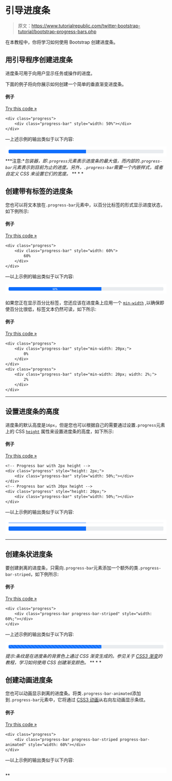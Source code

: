# 引导进度条

> 原文：<https://www.tutorialrepublic.com/twitter-bootstrap-tutorial/bootstrap-progress-bars.php>

在本教程中，你将学习如何使用 Bootstrap 创建进度条。

## 用引导程序创建进度条

进度条可用于向用户显示任务或操作的进度。

下面的例子将向你展示如何创建一个简单的垂直渐变进度条。

#### 例子

[Try this code »](../codelab.php?topic=bootstrap&file=progress-bar "Try this code using online Editor")

```
<div class="progress">
    <div class="progress-bar" style="width: 50%"></div>
</div>
```

—上述示例的输出类似于以下内容:

[![Bootstrap Progress Bar](img/a030da8e0dfe631b8bd847951057f3e8.png)](../codelab.php?topic=bootstrap&file=progress-bar)  ***注意:**包装器，即`.progress`元素表示进度条的最大值，而内部的`.progress-bar`元素表示到目前为止的进度。另外，`.progress-bar`需要一个内嵌样式，或者自定义 CSS 来设置它们的宽度。*  ** * *

## 创建带有标签的进度条

您也可以将文本放在`.progress-bar`元素中，以百分比标签的形式显示进度状态，如下例所示:

#### 例子

[Try this code »](../codelab.php?topic=bootstrap&file=progress-bar-with-label "Try this code using online Editor")

```
<div class="progress">
    <div class="progress-bar" style="width: 60%">
        60%
    </div>
</div>
```

—以上示例的输出类似于以下内容:

[![Bootstrap Progress Bar with Label](img/ba22fc64aaa679167594724f634358d4.png)](../codelab.php?topic=bootstrap&file=progress-bar-with-label) 

如果您正在显示百分比标签，您还应该在进度条上应用一个 [`min-width`](../css-reference/css-min-width-property.php) ,以确保即使百分比很低，标签文本仍然可读，如下所示:

#### 例子

[Try this code »](../codelab.php?topic=bootstrap&file=progress-bar-with-label-and-min-width "Try this code using online Editor")

```
<div class="progress">
    <div class="progress-bar" style="min-width: 20px;">
        0%
    </div>
</div>
<div class="progress">
    <div class="progress-bar" style="min-width: 20px; width: 2%;">
        2%
    </div>
</div>
```

* * *

## 设置进度条的高度

进度条的默认高度是`16px`，但是您也可以根据自己的需要通过设置`.progress`元素上的 CSS [`height`](/css-reference/css-height-property.php) 属性来设置进度条的高度，如下所示:

#### 例子

[Try this code »](../codelab.php?topic=bootstrap&file=progress-bar-height-sizing "Try this code using online Editor")

```
<!-- Progress bar with 2px height -->
<div class="progress" style="height: 2px;">
    <div class="progress-bar" style="width: 50%;"></div>
</div>
<!-- Progress bar with 20px height -->
<div class="progress" style="height: 20px;">
    <div class="progress-bar" style="width: 50%;"></div>
</div>
```

—以上示例的输出类似于以下内容:

[![Bootstrap Progress Bar Height Sizing](img/cf92cf7f2ebbcd2db3c27fefbd9d2e5d.png)](../codelab.php?topic=bootstrap&file=progress-bar-height-sizing) 

* * *

## 创建条状进度条

要创建剥离的进度条，只需向`.progress-bar`元素添加一个额外的类`.progress-bar-striped`，如下例所示:

#### 例子

[Try this code »](../codelab.php?topic=bootstrap&file=stripped-progress-bar "Try this code using online Editor")

```
<div class="progress">
    <div class="progress-bar progress-bar-striped" style="width: 60%;"></div>
</div>
```

—上述示例的输出类似于以下内容:

[![Bootstrap Stripped Progress Bar](img/59bf9dd068fec28cadc8b8ede1be4d55.png)](../codelab.php?topic=bootstrap&file=stripped-progress-bar)  *提示:条纹是在进度条的背景色上通过 CSS 渐变生成的。参见关于 [CSS3 渐变](/css-tutorial/css3-gradients.php)的教程，学习如何使用 CSS 创建渐变颜色。*  ** * *

## 创建动画进度条

您也可以动画显示剥离的进度条。将类`.progress-bar-animated`添加到`.progress-bar`元素中，它将通过 [CSS3 动画](/css-tutorial/css3-animations.php)从右向左动画显示条纹。

#### 例子

[Try this code »](../codelab.php?topic=bootstrap&file=animated-progress-bar "Try this code using online Editor")

```
<div class="progress">
    <div class="progress-bar progress-bar-striped progress-bar-animated" style="width: 60%"></div>
</div>
```

—以上示例的输出类似于以下内容:

<iframe src="../examples/bootstrap/bootstrap-animated-progress-bar.html" style="border:none;display:block;width:100%;height:16px;"></div> </div> <hr/> <h2>动态更改进度条值</h2> <p>静态进度条给人的印象不是很深刻。下面的例子将让您大致了解如何使用 jQuery 动态更新引导进度条的状态。</p> <!--Code box--> <div class="example"> <div class="codebox multi-style-mode"> <div class="codebox-title"> <h4>例子</h4> <div class="code-style"> <span class="active" data-target="0" data-url="dynamically-change-progress-bar-value-using-jquery">jQuery</span> <span data-target="1" data-url="dynamically-change-progress-bar-value-using-javascript">JavaScript</span> </div> <a href="../codelab.php?topic=bootstrap&amp;file=dynamically-change-progress-bar-value-using-jquery" target="_blank" class="try-btn" title="Try this code using online Editor">Try this code <span>»</span></a> </div> <pre class="syntax-highlighter line-numbers"><code class="language-markup">&lt;script&gt; var i = 0; function makeProgress(){ if(i &lt; 100){ i = i + 1; $(".progress-bar").css("width", i + "%").text(i + "%"); } // Wait for sometime before running this script again setTimeout("makeProgress()", 100); } makeProgress(); &lt;/script&gt;</code></pre> <pre class="syntax-highlighter line-numbers hide"><code class="language-markup">&lt;script&gt; var i = 0; var bar = document.querySelector(".progress-bar"); function makeProgress(){ if(i &lt; 100){ i = i + 1; bar.style.width = i + "%"; bar.innerText = i + "%"; } // Wait for sometime before running this script again setTimeout("makeProgress()", 100); } makeProgress(); &lt;/script&gt;</code></pre> </div> </div> <!--End:Code box--> <hr/> <h2>创建堆叠进度条</h2> <p>您还可以在一个进度组件中放置多个进度条来堆叠它们。</p> <p>这里有一个例子来演示它实际上是如何工作的。</p> <!--Code box--> <div class="example"> <div class="codebox"> <div class="codebox-title"><h4>例子</h4><a href="../codelab.php?topic=bootstrap&amp;file=stacked-progress-bar" target="_blank" class="try-btn" title="Try this code using online Editor">Try this code <span>»</span></a></div> <pre class="syntax-highlighter line-numbers"><code class="language-markup">&lt;div class="progress"&gt; &lt;div class="progress-bar bg-success" style="width: 40%"&gt; Program Files (40%) &lt;/div&gt; &lt;div class="progress-bar bg-warning" style="width: 25%"&gt; Residual Files (25%) &lt;/div&gt; &lt;div class="progress-bar bg-danger" style="width: 15%"&gt; Junk Files (15%) &lt;/div&gt; &lt;/div&gt;</code></pre> </div> </div> <!--End:Code box--> <p>—上述示例的输出类似于以下内容:</p> <div class="shadow"> <div class="preview-box"> <a href="../codelab.php?topic=bootstrap&amp;file=stacked-progress-bar" target="_blank"> <img src="img/33490440b60f0bee43cd26fa440ac358.png" width="760" height="46" alt="Bootstrap Stacked Progress Bar" data-original-src="https://www.tutorialrepublic.com/limg/bootstrap-5/bootstrap-stacked-progress-bar.png"/> </a> </div> </div> <hr/> <h2>创建不同颜色的进度条</h2> <p>您还可以使用<a href="bootstrap-helper-classes.php#background-color-classes">背景颜色实用程序类</a>来创建各种颜色的进度条，以便通过颜色传达含义，如下例所示:</p> <!--Code box--> <div class="example"> <div class="codebox"> <div class="codebox-title"><h4>例子</h4><a href="../codelab.php?topic=bootstrap&amp;file=progress-bar-with-emphasis" target="_blank" class="try-btn" title="Try this code using online Editor">Try this code <span>»</span></a></div> <pre class="syntax-highlighter line-numbers"><code class="language-markup">&lt;div class="progress"&gt; &lt;div class="progress-bar bg-info" style="width: 20%"&gt;&lt;/div&gt; &lt;/div&gt; &lt;div class="progress"&gt; &lt;div class="progress-bar bg-success" style="width: 40%"&gt;&lt;/div&gt; &lt;/div&gt; &lt;div class="progress"&gt; &lt;div class="progress-bar bg-warning" style="width: 80%"&gt;&lt;/div&gt; &lt;/div&gt; &lt;div class="progress"&gt; &lt;div class="progress-bar bg-danger" style="width: 90%"&gt;&lt;/div&gt; &lt;/div&gt;</code></pre> </div> </div> <!--End:Code box--> <p>—上述示例的输出类似于以下内容:</p> <div class="shadow"> <div class="preview-box"> <a href="../codelab.php?topic=bootstrap&amp;file=progress-bar-with-emphasis" target="_blank"> <img src="img/53df24e720cd97649e5b4886e15f8ba5.png" width="760" height="142" alt="Bootstrap Progress Bar with Emphasis" data-original-src="https://www.tutorialrepublic.com/limg/bootstrap-5/bootstrap-progress-bar-with-emphasis.png"/> </a> </div> </div> <hr/> <h2>制作不同颜色的条纹进度条</h2> <p>与纯色相似，您也可以使用相同的背景色工具类创建不同颜色的条纹进度条。让我们看看下面的例子:</p> <!--Code box--> <div class="example"> <div class="codebox"> <div class="codebox-title"><h4>例子</h4><a href="../codelab.php?topic=bootstrap&amp;file=striped-progress-bar-with-emphasis" target="_blank" class="try-btn" title="Try this code using online Editor">Try this code <span>»</span></a></div> <pre class="syntax-highlighter line-numbers"><code class="language-markup">&lt;div class="progress"&gt; &lt;div class="progress-bar progress-bar-striped bg-info" style="width: 20%"&gt;&lt;/div&gt; &lt;/div&gt; &lt;div class="progress"&gt; &lt;div class="progress-bar progress-bar-striped bg-success" style="width: 40%"&gt;&lt;/div&gt; &lt;/div&gt; &lt;div class="progress"&gt; &lt;div class="progress-bar progress-bar-striped bg-warning" style="width: 80%"&gt;&lt;/div&gt; &lt;/div&gt; &lt;div class="progress"&gt; &lt;div class="progress-bar progress-bar-striped bg-danger" style="width: 90%"&gt;&lt;/div&gt; &lt;/div&gt;</code></pre> </div> </div> <!--End:Code box--> <p>—以上示例的输出类似于以下内容:</p> <div class="shadow"> <div class="preview-box"> <a href="../codelab.php?topic=bootstrap&amp;file=striped-progress-bar-with-emphasis" target="_blank"> <img src="img/f6daa02b1a49859a650148b0ecc62ba1.png" width="760" height="142" alt="Bootstrap Striped Progress Bar with Emphasis" data-original-src="https://www.tutorialrepublic.com/limg/bootstrap-5/bootstrap-striped-progress-bar-with-emphasis.png"/> </a> </div> </div> <!--Bottom Navigation--> <!--End:Bottom Navigation--> <!-- InstanceEndEditable --> </body> </html></iframe>**